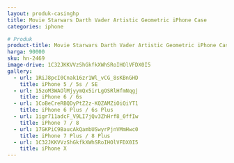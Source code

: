 ```yaml
---
layout: produk-casinghp
title: Movie Starwars Darth Vader Artistic Geometric iPhone Case
categories: iphone

# Produk
product-title: Movie Starwars Darth Vader Artistic Geometric iPhone Case
harga: 90000
sku: hn-2469
image-drive: 1C32JKKVVzShGkfkXWhSRoIHOlVFDX0I5
gallery:
  - url: 1RiJ8pcI0Cnak16zr1Wl_vCG_8sKBnGHD
    title: iPhone 5 / 5s / SE
  - url: 15zoM3WAOlMjyymQx5irLgOSRlHfmNqgj
    title: iPhone 6 / 6s
  - url: 1CoBeCreRBQDyPtZ2z-KQZAMZiOiQiYT1
    title: iPhone 6 Plus / 6s Plus
  - url: 1igr711adcF_V9LI7jQv3ZhHrf8_0ffIw
    title: iPhone 7 / 8
  - url: 17GKPiC9BaucAkQambUSwyrPjnVMmHwc0
    title: iPhone 7 Plus / 8 Plus
  - url: 1C32JKKVVzShGkfkXWhSRoIHOlVFDX0I5
    title: iPhone X
---
```

